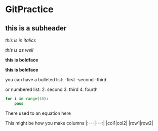 # GitPractice

## this is a subheader

*this is in italics*

_this is as well_

**this is boldface**

__this is boldface__

you can have a bulleted list:
-first
-second
-third

or numbered list:
2. second
3. third
4. fourth

```python
for i in range(10):
    pass
```
There used to an equation here

This might be how you make columns
|:---|---:|
|col1|col2|
|row1|row2|

